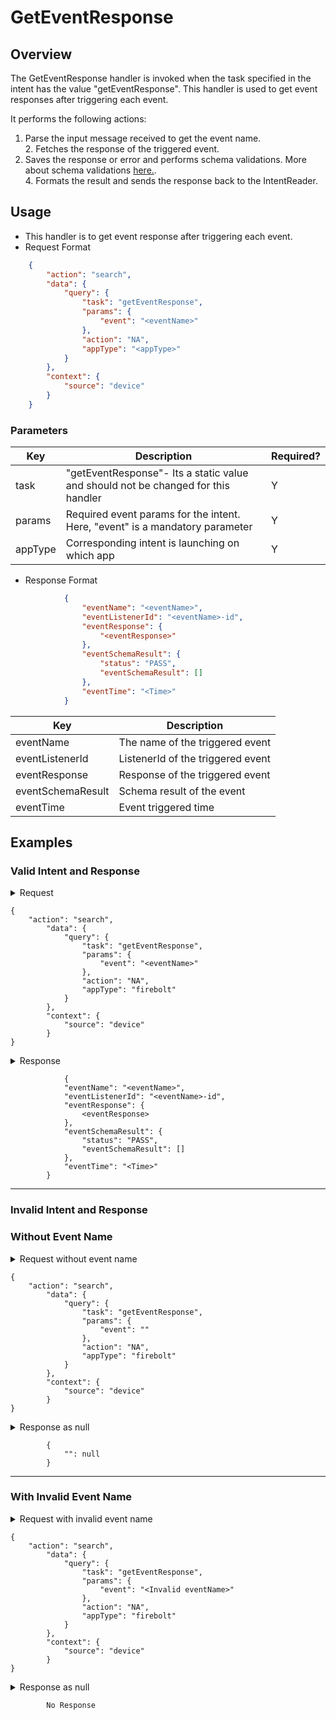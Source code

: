 # GetEventResponse

## Overview

The GetEventResponse handler is invoked when the task specified in the intent has the value "getEventResponse". This handler is used to get event responses after triggering each event.

It performs the following actions:
1. Parse the input message received to get the event name.
2. Fetches the response of the triggered event.
3. Saves the response or error and performs schema validations. More about schema validations [here.](../Validations.md).
4. Formats the result and sends the response back to the IntentReader.


## Usage
* This handler is to get event response after triggering each event.
* Request Format

```json
    {
        "action": "search",
        "data": {
            "query": {
                "task": "getEventResponse",
                "params": {
                    "event": "<eventName>"
                },
                "action": "NA",
                "appType": "<appType>"
            }
        },
        "context": {
            "source": "device"
        }
    }
```

### Parameters

| Key                   | Description                                                                          | Required? |
|-----------------------|--------------------------------------------------------------------------------------|-----------|
| task                  | "getEventResponse"- Its a static value and should not be changed for this handler    | Y         |
| params                | Required event params for the intent. Here, "event" is a mandatory parameter         | Y         |
| appType               | Corresponding intent is launching on which app                                       | Y         |

* Response Format

```json
            {
                "eventName": "<eventName>",
                "eventListenerId": "<eventName>-id",
                "eventResponse": {
                    "<eventResponse>"
                },
                "eventSchemaResult": {
                    "status": "PASS",
                    "eventSchemaResult": []
                },
                "eventTime": "<Time>"
            }

```

| Key                   | Description                                     | 
|-----------------------|-------------------------------------------------|
| eventName             | The name of the triggered event                 |
| eventListenerId       | ListenerId of the triggered event               | 
| eventResponse         | Response of the triggered event                 | 
| eventSchemaResult     | Schema result of the event                      |    
| eventTime             | Event triggered time                            |         


## Examples

### Valid Intent and Response

<details>
    <summary> Request </summary>
</details>

    {
        "action": "search",
            "data": {
                "query": {
                    "task": "getEventResponse",
                    "params": {
                        "event": "<eventName>"
                    },
                    "action": "NA",
                    "appType": "firebolt"
                }
            },
            "context": {
                "source": "device"
            }
    }

<details>
    <summary> Response </summary>
</details>

                {
                "eventName": "<eventName>",
                "eventListenerId": "<eventName>-id",
                "eventResponse": {
                    <eventResponse>
                },
                "eventSchemaResult": {
                    "status": "PASS",
                    "eventSchemaResult": []
                },
                "eventTime": "<Time>"
            }

----------------------------------------------------------------------------------------------------------------------

### Invalid Intent and Response
### Without Event Name
<details>
    <summary>Request without event name </summary>
</details>

    {
        "action": "search",
            "data": {
                "query": {
                    "task": "getEventResponse",
                    "params": {
                        "event": ""
                    },
                    "action": "NA",
                    "appType": "firebolt"
                }
            },
            "context": {
                "source": "device"
            }
    }

<details>
    <summary> Response as null </summary>
</details>

            {
                "": null
            }

----------------------------------------------------------------------------------------------------------------------

### With Invalid Event Name

<details>
    <summary>Request with invalid event name </summary>
</details>

    {
        "action": "search",
            "data": {
                "query": {
                    "task": "getEventResponse",
                    "params": {
                        "event": "<Invalid eventName>"
                    },
                    "action": "NA",
                    "appType": "firebolt"
                }
            },
            "context": {
                "source": "device"
            }
    }

<details>
    <summary> Response as null </summary>
</details>

            No Response

